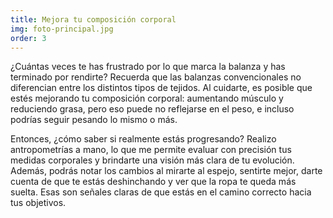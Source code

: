 ```yaml
---
title: Mejora tu composición corporal
img: foto-principal.jpg
order: 3
---
```


¿Cuántas veces te has frustrado por lo que marca la balanza y has terminado por rendirte? Recuerda que las balanzas convencionales no diferencian entre los distintos tipos de tejidos. Al cuidarte, es posible que estés mejorando tu composición corporal: aumentando músculo y reduciendo grasa, pero eso puede no reflejarse en el peso, e incluso podrías seguir pesando lo mismo o más.

Entonces, ¿cómo saber si realmente estás progresando? Realizo antropometrías a mano, lo que me permite evaluar con precisión tus medidas corporales y brindarte una visión más clara de tu evolución. Además, podrás notar los cambios al mirarte al espejo, sentirte mejor, darte cuenta de que te estás deshinchando y ver que la ropa te queda más suelta. Esas son señales claras de que estás en el camino correcto hacia tus objetivos.